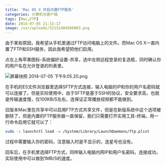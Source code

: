 ```yaml
---
title: 'Mac OS X 开启内置FTP服务'
categories: 计算机与客户端
tags: [Mac,FTP]
date: 2014-07-05 21:15:17
image: /usr/uploads/52151404566003.png
---
```

由于某些原因，我希望从手机里通过FTP访问电脑上的文件。而Mac OS X一直内置了FTP和SSH服务，因此我希望把他们启用。

点左上角苹果图标-系统偏好设置-共享，选中左侧远程登录的复选框，同时确认你的用户名在允许登录的列表里。

<img src="/usr/uploads/52151404566003.png" title="屏幕快照 2014-07-05 下午9.05.20.png"/>

在手机的ES文件浏览器里选择SFTP方式连接，输入电脑的IP和你的用户名密码就可以连接了。但是实际使用中，由于SFTP是基于SSH的协议，安全要求高，也就是传输速度慢，仅100KB/S左右，连保证正常播放视频都不能做到。

旧版本Mac里在共享中可以启用FTP方式共享文件，但是在新版系统中这个选项被删除了，但是内置的FTP服务器一直保留，我们只需要打开实用工具-终端，用一行命令启用它就可以了：

```bash
sudo -s launchctl load -w /System/Library/LaunchDaemons/ftp.plist
```

过程中需要输入你的密码，注意输入时是不显示的，连星号也没有。

回车后，在手机里选择FTP方式，同样输入电脑内网IP和用户名密码，连接成功，实际使用中可以做到1MB/S的速度。
